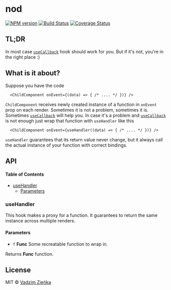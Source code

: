 # nod

[![NPM version](https://img.shields.io/npm/v/react-use-handler.svg?style=flat-square)](https://npmjs.org/package/react-use-handler)
[![Build Status](https://img.shields.io/travis/vadzim/react-use-handler/master.svg?style=flat-square)](https://travis-ci.org/vadzim/react-use-handler) [![Coverage Status](https://img.shields.io/codecov/c/github/vadzim/react-use-handler/master.svg?style=flat-square)](https://codecov.io/gh/vadzim/react-use-handler/branch/master)

## TL;DR

In most case [`useCallback`](https://reactjs.org/docs/hooks-reference.html#usecallback "Hook API Reference") hook should work for you. But if it's not, you're in the right place :)

## What is it about?

Suppose you have the code

      <ChildComponent onEvent={(data) => { /* .... */ })} />

`ChildComponent` receives newly created instance of a function in `onEvent` prop on each render.
Sometimes it is not a problem, sometimes it is. Sometimes [`useCallback`](https://reactjs.org/docs/hooks-reference.html#usecallback "Hook API Reference") will help you. In case it's a problem and [`useCallback`](https://reactjs.org/docs/hooks-reference.html#usecallback "Hook API Reference") is not enough just wrap that function with `useHandler` like this

      <ChildComponent onEvent={useHandler((data) => { /* .... */ })} />

`useHandler` guarantees that its return value never change, but it always call the actual instance of your function with correct bindings.

## API

<!-- Generated by documentation.js. Update this documentation by updating the source code. -->

#### Table of Contents

-   [useHandler](#usehandler)
    -   [Parameters](#parameters)

### useHandler

This hook makes a proxy for a function.
It guarantees to return the same instance across multiple renders.

#### Parameters

-   `f` **Func** Some recreatable function to wrap in.

Returns **Func** function.

## License

MIT © [Vadzim Zieńka](https://github.com/vadzim)
